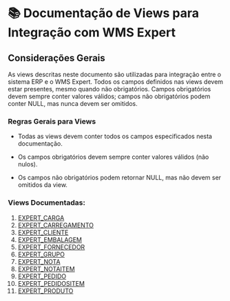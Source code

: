 # 📚 Documentação de Views para Integração com WMS Expert

## Considerações Gerais

As views descritas neste documento são utilizadas para integração entre o sistema ERP e o WMS Expert. Todos os campos definidos nas views devem estar presentes, mesmo quando não obrigatórios. Campos obrigatórios devem sempre conter valores válidos; campos não obrigatórios podem conter NULL, mas nunca devem ser omitidos.

### Regras Gerais para Views

- Todas as views devem conter todos os campos especificados nesta documentação.

- Os campos obrigatórios devem sempre conter valores válidos (não nulos).

- Os campos não obrigatórios podem retornar NULL, mas não devem ser omitidos da view.

### Views Documentadas:

1. [EXPERT_CARGA](views/EXPERT_CARGA.md)
2. [EXPERT_CARREGAMENTO](views/EXPERT_CARREGAMENTO.md)  
3. [EXPERT_CLIENTE](views/EXPERT_CLIENTE.md)  
4. [EXPERT_EMBALAGEM](views/EXPERT_EMBALAGEM.md)  
5. [EXPERT_FORNECEDOR](views/EXPERT_FORNECEDOR.md)  
6. [EXPERT_GRUPO](views/EXPERT_GRUPO.md)  
7. [EXPERT_NOTA](views/EXPERT_NOTA.md)  
8. [EXPERT_NOTAITEM](views/EXPERT_NOTAITEM.md)  
9. [EXPERT_PEDIDO](views/EXPERT_PEDIDO.md)  
10. [EXPERT_PEDIDOSITEM](views/EXPERT_PEDIDOSITEM.md)  
11. [EXPERT_PRODUTO](views/EXPERT_PRODUTO.md)  

